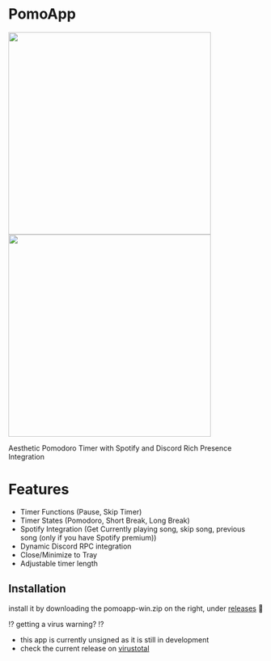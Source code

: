 
# PomoApp
<img src="https://imgur.com/a/jP4FBl7" width="400"></img>
<img src="https://i.ibb.co/qm97qjN/image-2024-05-16-235257954.png5" width="400"></img>


Aesthetic Pomodoro Timer with Spotify and Discord Rich Presence Integration
# Features
- Timer Functions (Pause, Skip Timer)
- Timer States (Pomodoro, Short Break, Long Break)
- Spotify Integration (Get Currently playing song, skip song, previous song (only if you have Spotify premium))
- Dynamic Discord RPC integration
- Close/Minimize to Tray
- Adjustable timer length

## Installation

install it by downloading the pomoapp-win.zip on the right, under [releases](https://github.com/SnakeLuck360GT/pomoapp/releases/) 🥳

⁉️ getting a virus warning? ⁉️

- this app is currently unsigned as it is still in development
- check the current release on [virustotal](https://www.virustotal.com/gui/file/84d02d269dcc6a2d172722c907459957352b54981687267fc441c9692993cd6e?nocache=1)

    
